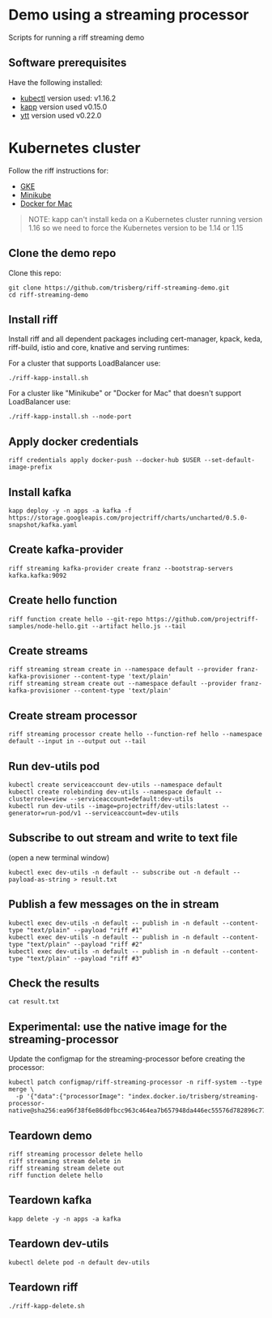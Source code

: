 # Demo using a streaming processor
Scripts for running a riff streaming demo

## Software prerequisites

Have the following installed:

- [kubectl](https://kubernetes.io/docs/tasks/tools/install-kubectl/) version used: v1.16.2
- [kapp](https://github.com/k14s/kapp#kapp) version used v0.15.0
- [ytt](https://github.com/k14s/ytt#ytt-yaml-templating-tool) version used v0.22.0

# Kubernetes cluster

Follow the riff instructions for:

- [GKE](https://projectriff.io/docs/v0.4/getting-started/gke)
- [Minikube](https://projectriff.io/docs/v0.4/getting-started/minikube)
- [Docker for Mac](https://projectriff.io/docs/v0.4/getting-started/docker-for-mac)

> NOTE: kapp can't install keda on a Kubernetes cluster running version 1.16 so we need to force the Kubernetes version to be 1.14 or 1.15

## Clone the demo repo

Clone this repo:

```
git clone https://github.com/trisberg/riff-streaming-demo.git
cd riff-streaming-demo
```

## Install riff

Install riff and all dependent packages including cert-manager, kpack, keda, riff-build, istio and core, knative and serving runtimes:

For a cluster that supports LoadBalancer use:

```
./riff-kapp-install.sh
```

For a cluster like "Minikube" or "Docker for Mac" that doesn't support LoadBalancer use:
```
./riff-kapp-install.sh --node-port
```

## Apply docker credentials

```
riff credentials apply docker-push --docker-hub $USER --set-default-image-prefix
```

## Install kafka

```
kapp deploy -y -n apps -a kafka -f https://storage.googleapis.com/projectriff/charts/uncharted/0.5.0-snapshot/kafka.yaml
```

## Create kafka-provider

```
riff streaming kafka-provider create franz --bootstrap-servers kafka.kafka:9092
```

## Create hello function

```
riff function create hello --git-repo https://github.com/projectriff-samples/node-hello.git --artifact hello.js --tail
```

## Create streams

```
riff streaming stream create in --namespace default --provider franz-kafka-provisioner --content-type 'text/plain'
riff streaming stream create out --namespace default --provider franz-kafka-provisioner --content-type 'text/plain'
```

## Create stream processor

```
riff streaming processor create hello --function-ref hello --namespace default --input in --output out --tail
```

## Run dev-utils pod

```
kubectl create serviceaccount dev-utils --namespace default
kubectl create rolebinding dev-utils --namespace default --clusterrole=view --serviceaccount=default:dev-utils
kubectl run dev-utils --image=projectriff/dev-utils:latest --generator=run-pod/v1 --serviceaccount=dev-utils
```

## Subscribe to out stream and write to text file

(open a new terminal window)

```
kubectl exec dev-utils -n default -- subscribe out -n default --payload-as-string > result.txt
```

## Publish a few messages on the in stream

```
kubectl exec dev-utils -n default -- publish in -n default --content-type "text/plain" --payload "riff #1"
kubectl exec dev-utils -n default -- publish in -n default --content-type "text/plain" --payload "riff #2"
kubectl exec dev-utils -n default -- publish in -n default --content-type "text/plain" --payload "riff #3"
```

## Check the results

```
cat result.txt
```

## Experimental: use the native image for the streaming-processor

Update the configmap for the streaming-processor before creating the processor:

```
kubectl patch configmap/riff-streaming-processor -n riff-system --type merge \
  -p '{"data":{"processorImage": "index.docker.io/trisberg/streaming-processor-native@sha256:ea96f38f6e86d0fbcc963c464ea7b657948da446ec55576d782896c776f590ba"}}'
```

## Teardown demo

```
riff streaming processor delete hello
riff streaming stream delete in
riff streaming stream delete out
riff function delete hello
```

## Teardown kafka

```
kapp delete -y -n apps -a kafka
```

## Teardown dev-utils

```
kubectl delete pod -n default dev-utils
```

## Teardown riff

```
./riff-kapp-delete.sh
```
